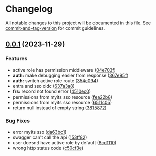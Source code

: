 # Changelog

All notable changes to this project will be documented in this file. See [commit-and-tag-version](https://github.com/absolute-version/commit-and-tag-version) for commit guidelines.

## [0.0.1](https://bitbucket.org/dptsi/base-go/compare/v0.0.0...v0.0.1) (2023-11-29)


### Features

* active role has permission middleware ([04e703f](https://bitbucket.org/dptsi/base-go/commit/04e703f8680ce63a1040beb0c0bc1772b14f8d8a))
* **auth:** make debugging easier from response ([367e95f](https://bitbucket.org/dptsi/base-go/commit/367e95fbe122e7f2f8e8b5e56b686003be1f3e74))
* **auth:** switch active role route ([354c094](https://bitbucket.org/dptsi/base-go/commit/354c094949c2682807baf81ae4bc6a00c10cedec))
* entra and sso oidc ([637a3a8](https://bitbucket.org/dptsi/base-go/commit/637a3a8860fbad5243ea02b4942a070299db88f3))
* **frs:** record not found error ([4510ec0](https://bitbucket.org/dptsi/base-go/commit/4510ec080c5132068250c423ec2a7e68daa347b5))
* permissions from myits sso resource ([fea22b8](https://bitbucket.org/dptsi/base-go/commit/fea22b8f9c9f9f4d7334f7172c11285d48be7dc3))
* permissions from myits sso resource ([6511c05](https://bitbucket.org/dptsi/base-go/commit/6511c05603704de58cc755dc043710b0213d14a6))
* return null instead of empty string ([3815872](https://bitbucket.org/dptsi/base-go/commit/3815872a5a74a83fc5942aefc0f91e9073a5b53a))


### Bug Fixes

* error myits sso ([da63bc1](https://bitbucket.org/dptsi/base-go/commit/da63bc19bcbefd90b1240b804e28155b3d384632))
* swagger can't call the api ([153ff82](https://bitbucket.org/dptsi/base-go/commit/153ff82bf01172ebc65176ac625030f8c9aeaa6d))
* user doesn;t have active role by default ([8cd1110](https://bitbucket.org/dptsi/base-go/commit/8cd11106f27984729b4c170568ffecd614b82e2e))
* wrong http status code ([c50cf3e](https://bitbucket.org/dptsi/base-go/commit/c50cf3ef58bf7c8d15789d39d24f3755f484bb7c))
